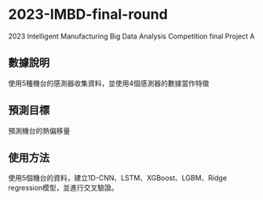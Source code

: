 # 2023-IMBD-final-round
2023 Intelligent Manufacturing Big Data Analysis Competition final  Project A

## 數據說明
使用5種機台的感測器收集資料，並使用4個感測器的數據當作特徵

## 預測目標
預測機台的熱偏移量

## 使用方法
使用5個機台的資料，建立1D-CNN、LSTM、XGBoost、LGBM、Ridge regression模型，並進行交叉驗證。
